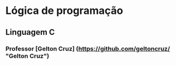 ﻿# Lógica de programação
## Linguagem C
### Professor [Gelton Cruz] (https://github.com/geltoncruz/ "Gelton Cruz")

